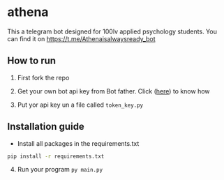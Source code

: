 # athena
This a telegram bot designed for 100lv applied psychology students. You can find it on
https://t.me/Athenaisalwaysready_bot

## How to run
1. First fork the repo

2. Get your own bot api key from Bot father. Click ([here](https://smartbotsland.com/create-edit-bot/get-token-botfather-telegram/)) to know how

3. Put yor api key un a file called `token_key.py`

## Installation guide
- Install all packages in the requirements.txt
```sh
pip install -r requirements.txt
```
4. Run your program `py main.py`